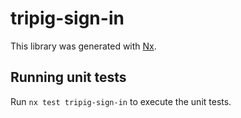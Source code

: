 # tripig-sign-in

This library was generated with [Nx](https://nx.dev).

## Running unit tests

Run `nx test tripig-sign-in` to execute the unit tests.
